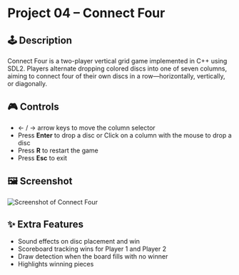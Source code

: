 # Project 04 – Connect Four

## 🕹️ Description

Connect Four is a two-player vertical grid game implemented in C++ using SDL2. Players alternate dropping colored discs into one of seven columns, aiming to connect four of their own discs in a row—horizontally, vertically, or diagonally.

## 🎮 Controls

- ← / → arrow keys to move the column selector  
- Press **Enter** to drop a disc or Click on a column with the mouse to drop a disc  
- Press **R** to restart the game  
- Press **Esc** to exit

## 🖼️ Screenshot

![Screenshot of Connect Four](connect4.png)

## ✨ Extra Features

- Sound effects on disc placement and win  
- Scoreboard tracking wins for Player 1 and Player 2  
- Draw detection when the board fills with no winner  
- Highlights winning pieces
